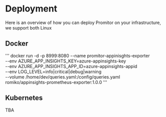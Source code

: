 
# Deployment
Here is an overview of how you can deploy Promitor on your infrastructure, we support both Linux

## Docker

'''
docker run -d -p 8999:8080  --name promitor-appinisghts-exporter \
                            --env AZURE_APP_INSIGHTS_KEY=azure-appinsights-key \
                            --env AZURE_APP_INSIGHTS_APP_ID=azure-appinsights-appid \
                            --env LOG_LEVEL=info|critical|debug|warning \
                            --volume /home/dev/queries.yaml:/config/queries.yaml\
                            romiko/appinsights-prometheus-exporter:1.0.0
'''

## Kubernetes

TBA

